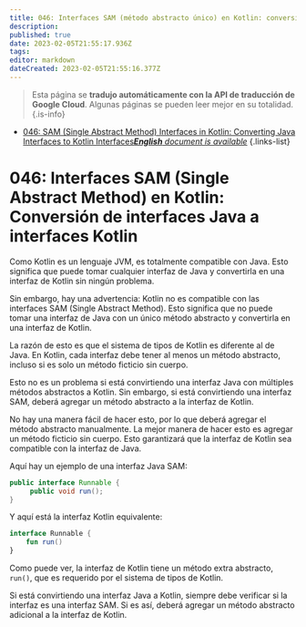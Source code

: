 ```yaml
---
title: 046: Interfaces SAM (método abstracto único) en Kotlin: conversión de interfaces Java a interfaces Kotlin
description: 
published: true
date: 2023-02-05T21:55:17.936Z
tags: 
editor: markdown
dateCreated: 2023-02-05T21:55:16.377Z
---
```


> Esta página se **tradujo automáticamente con la API de traducción de Google Cloud**.
Algunas páginas se pueden leer mejor en su totalidad.{.is-info}



- [046: SAM (Single Abstract Method) Interfaces in Kotlin: Converting Java Interfaces to Kotlin Interfaces***English** document is available*](/en/Knowledge-base/Kotlin/Learning/046-sam-single-abstract-method-interfaces-in-kotlin-converting-java-interfaces-to-kotlin-interfaces)
{.links-list}


# 046: Interfaces SAM (Single Abstract Method) en Kotlin: Conversión de interfaces Java a interfaces Kotlin

Como Kotlin es un lenguaje JVM, es totalmente compatible con Java. Esto significa que puede tomar cualquier interfaz de Java y convertirla en una interfaz de Kotlin sin ningún problema.

Sin embargo, hay una advertencia: Kotlin no es compatible con las interfaces SAM (Single Abstract Method). Esto significa que no puede tomar una interfaz de Java con un único método abstracto y convertirla en una interfaz de Kotlin.

La razón de esto es que el sistema de tipos de Kotlin es diferente al de Java. En Kotlin, cada interfaz debe tener al menos un método abstracto, incluso si es solo un método ficticio sin cuerpo.

Esto no es un problema si está convirtiendo una interfaz Java con múltiples métodos abstractos a Kotlin. Sin embargo, si está convirtiendo una interfaz SAM, deberá agregar un método abstracto a la interfaz de Kotlin.

No hay una manera fácil de hacer esto, por lo que deberá agregar el método abstracto manualmente. La mejor manera de hacer esto es agregar un método ficticio sin cuerpo. Esto garantizará que la interfaz de Kotlin sea compatible con la interfaz de Java.

Aquí hay un ejemplo de una interfaz Java SAM:

```java
public interface Runnable {
     public void run();
}
```

Y aquí está la interfaz Kotlin equivalente:

```kotlin
interface Runnable {
    fun run()
}
```

Como puede ver, la interfaz de Kotlin tiene un método extra abstracto, ```run()```, que es requerido por el sistema de tipos de Kotlin.

Si está convirtiendo una interfaz Java a Kotlin, siempre debe verificar si la interfaz es una interfaz SAM. Si es así, deberá agregar un método abstracto adicional a la interfaz de Kotlin.